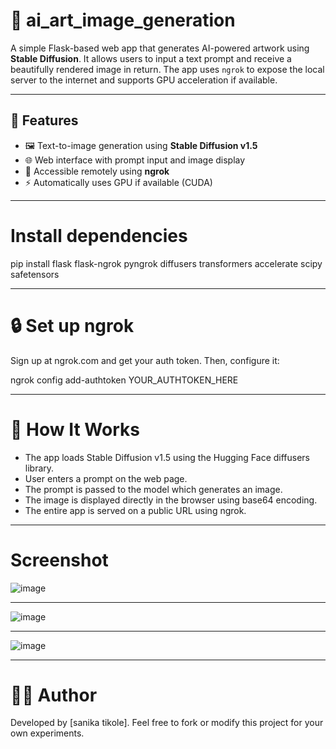 # 🎨 ai_art_image_generation
A simple Flask-based web app that generates AI-powered artwork using **Stable Diffusion**. It allows users to input a text prompt and receive a beautifully rendered image in return. The app uses `ngrok` to expose the local server to the internet and supports GPU acceleration if available.

---
## 🚀 Features

- 🖼️ Text-to-image generation using **Stable Diffusion v1.5**
- 🌐 Web interface with prompt input and image display
- 🔌 Accessible remotely using **ngrok**
- ⚡ Automatically uses GPU if available (CUDA)

---
# Install dependencies
pip install flask flask-ngrok pyngrok diffusers transformers accelerate scipy safetensors

---
# 🔒 Set up ngrok
Sign up at ngrok.com and get your auth token. Then, configure it:

ngrok config add-authtoken YOUR_AUTHTOKEN_HERE

---
# 🧠 How It Works
- The app loads Stable Diffusion v1.5 using the Hugging Face diffusers library.
- User enters a prompt on the web page.
- The prompt is passed to the model which generates an image.
- The image is displayed directly in the browser using base64 encoding.
- The entire app is served on a public URL using ngrok.

---
# Screenshot

![image](https://github.com/user-attachments/assets/e87d409c-460e-4c8b-97a7-7c5d2ffaf37e)

---

![image](https://github.com/user-attachments/assets/c8bf1c18-963c-43b5-9410-00a6c222e343)

---

![image](https://github.com/user-attachments/assets/4caf9b71-e01c-462c-a6af-c01833e2acc2)

----


# 👨‍💻 Author
Developed by [sanika tikole].
Feel free to fork or modify this project for your own experiments.

